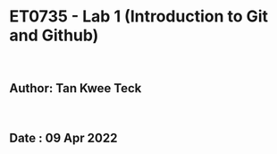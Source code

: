 <h1>ET0735 - Lab 1 (Introduction to Git and Github)</h1>
<br>
<h2>Author: Tan Kwee Teck</h2><br>
<h2>Date  : 09 Apr 2022</h2><br>
